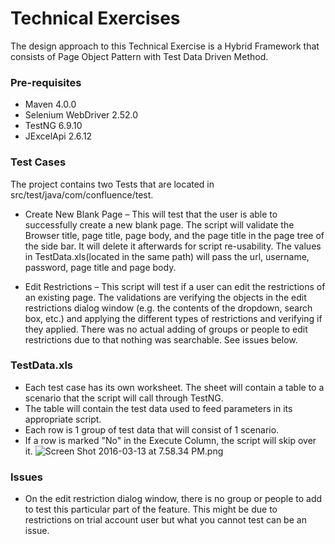 # Technical Exercises #

The design approach to this Technical Exercise is a Hybrid Framework that consists of Page Object Pattern with Test Data Driven Method.

### Pre-requisites ###

* Maven 4.0.0
* Selenium WebDriver 2.52.0
* TestNG 6.9.10
* JExcelApi 2.6.12

### Test Cases ###
The project contains two Tests that are located in src/test/java/com/confluence/test.

* Create New Blank Page – This will test that the user is able to successfully create a new blank page. The script will validate the Browser title, page title, page body, and the page title in the page tree of the side bar. It will delete it afterwards for script re-usability. The values in TestData.xls(located in the same path) will pass the url, username, password, page title and page body.

* Edit Restrictions – This script will test if a user can edit the restrictions of an existing page. The validations are verifying the objects in the edit restrictions dialog window (e.g. the contents of the dropdown, search box, etc.) and applying the different types of restrictions and verifying if they applied. There was no actual adding of groups or people to edit restrictions due to that nothing was searchable. See issues below.


### TestData.xls ###

* Each test case has its own worksheet. The sheet will contain a table to a scenario that the script will call through TestNG.
* The table will contain the test data used to feed parameters in its appropriate script.
* Each row is 1 group of test data that will consist of 1 scenario.
* If a row is marked "No" in the Execute Column, the script will skip over it.
![Screen Shot 2016-03-13 at 7.58.34 PM.png](https://bitbucket.org/repo/q8gEBn/images/2926596532-Screen%20Shot%202016-03-13%20at%207.58.34%20PM.png)

### Issues ###
  - On the edit restriction dialog window, there is no group or people to add to test this particular part of the feature. This might be due to restrictions on trial account user but what you cannot test can be an issue.
